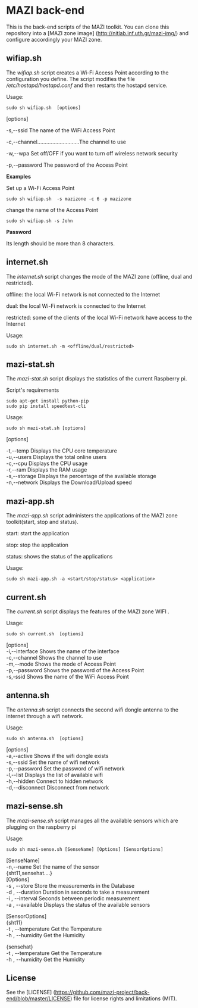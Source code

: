 # MAZI back-end
This is the back-end scripts of the MAZI toolkit. You can clone this repository into a [MAZI zone image] (http://nitlab.inf.uth.gr/mazi-img/) and configure accordingly your MAZI zone.

## wifiap.sh
The *wifiap.sh* script creates a Wi-Fi Access Point according to the configuration you define. The script modifies the file */etc/hostapd/hostapd.conf* and then restarts the hostapd service.

Usage:
```
sudo sh wifiap.sh  [options]
```
[options]

-s,--ssid                           The name of the WiFi Access Point

-c,--channel............................The channel to use

-w,--wpa                                 Set off/OFF if you want to turn off wireless network security

-p,--password                            The password of the Access Point


**Examples**

Set up a Wi-Fi Access Point
```
sudo sh wifiap.sh  -s mazizone -c 6 -p mazizone
```

change the name of the Access Point
```
sudo sh wifiap.sh -s John
```

**Password**

Its length should be more than 8 characters.


## internet.sh

The *internet.sh* script changes the mode of the MAZI zone (offline, dual and restricted).

offline: the local Wi-Fi network is not connected to the Internet

dual: the local Wi-Fi network is connected to the Internet

restricted: some of the clients of the local Wi-Fi network have access to the Internet

Usage:
```
sudo sh internet.sh -m <offline/dual/restricted>
```
## mazi-stat.sh

The *mazi-stat.sh* script displays the statistics of the current Raspberry pi. 

Script's requirements
```
sudo apt-get install python-pip
sudo pip install speedtest-cli
```

Usage:
```
sudo sh mazi-stat.sh [options]
```
[options]

  -t,--temp                     Displays the CPU core temperature                                                           
  -u,--users                    Displays the total online users                                                             
  -c,--cpu                      Displays the CPU usage                                                                       
  -r,--ram                      Displays the RAM usage                                                                       
  -s,--storage                  Displays the percentage of the available storage                                             
  -n,--network                  Displays the Download/Upload speed                                                           

## mazi-app.sh

The *mazi-app.sh* script administers the applications of the MAZI zone toolkit(start, stop and status).

start: start the application

stop: stop the application

status: shows the status of the applications

Usage:
```
sudo sh mazi-app.sh -a <start/stop/status> <application>
```

## current.sh

The *current.sh* script displays the features of the MAZI zone WIFI .

Usage:
```
sudo sh current.sh  [options]
```                                                                                                                       
[options]                                                                                                                 
  -i,--interface                    Shows the name of the interface                                                       
  -c,--channel                      Shows the channel to use                                                               
  -m,--mode                         Shows the mode of Access Point                                                         
  -p,--password                     Shows the password of the Access Point                                                 
  -s,-ssid                          Shows the name of the WiFi Access Point                                               
                                                                                                                           

## antenna.sh

The *antenna.sh* script connects the second wifi dongle antenna to the internet through a wifi network.

Usage:
```
sudo sh antenna.sh  [options]
```                                                                                                                       
[options]                                                                                                                 
  -a,--active                       Shows if the wifi dongle exists                                                       
  -s,--ssid                         Set the name of wifi network                                                           
  -p,--password                     Set the password of wifi network                                                       
  -l,--list                         Displays the list of available wifi                                                   
  -h,--hidden                       Connect to hidden network                                                             
  -d,--disconnect                   Disconnect from network                                                               
                                                                                                                           
## mazi-sense.sh

The *mazi-sense.sh* script manages all the available sensors which are plugging on the raspberry pi 

Usage:
```
sudo sh mazi-sense.sh [SenseName] [Options] [SensorOptions]
```                                                                                                                       
[SenseName]                                                                                                               
  -n,--name                         Set the name of the sensor                                                             
                                    {sht11,sensehat....}                                                               
[Options]                                                                                                                 
  -s , --store                       Store the measurements in the Database                                               
  -d , --duration                    Duration in seconds to take a measurement                                             
  -i , --interval                    Seconds between periodic measurement                                                 
  -a , --available                   Displays the status of the available sensors                                         
                                                                                                                           
[SensorOptions]                                                                                                           
  {sht11}                                                                                                                 
  -t , --temperature                 Get the Temperature                                                                   
  -h , --humidity                    Get the Humidity                                                                     
                                                                                                                           
  {sensehat}                                                                                                               
  -t , --temperature                 Get the Temperature                                                                   
  -h , --humidity                    Get the Humidity                                                                     


## License

See the [LICENSE] (https://github.com/mazi-project/back-end/blob/master/LICENSE) file for license rights and limitations (MIT).
